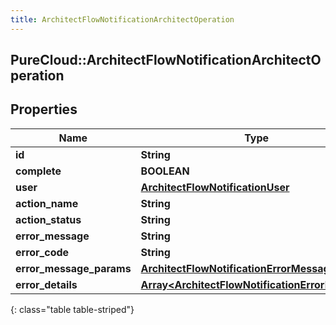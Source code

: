 ```yaml
---
title: ArchitectFlowNotificationArchitectOperation
---
```

## PureCloud::ArchitectFlowNotificationArchitectOperation

## Properties

|Name | Type | Description | Notes|
|------------ | ------------- | ------------- | -------------|
| **id** | **String** |  | [optional] |
| **complete** | **BOOLEAN** |  | [optional] |
| **user** | [**ArchitectFlowNotificationUser**](ArchitectFlowNotificationUser.html) |  | [optional] |
| **action_name** | **String** |  | [optional] |
| **action_status** | **String** |  | [optional] |
| **error_message** | **String** |  | [optional] |
| **error_code** | **String** |  | [optional] |
| **error_message_params** | [**ArchitectFlowNotificationErrorMessageParams**](ArchitectFlowNotificationErrorMessageParams.html) |  | [optional] |
| **error_details** | [**Array&lt;ArchitectFlowNotificationErrorDetail&gt;**](ArchitectFlowNotificationErrorDetail.html) |  | [optional] |
{: class="table table-striped"}


